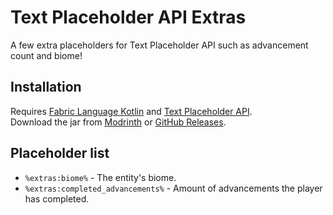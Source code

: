 # Text Placeholder API Extras

A few extra placeholders for Text Placeholder API such as advancement count and biome!

## Installation

Requires [Fabric Language Kotlin](https://modrinth.com/mod/fabric-language-kotlin) and [Text Placeholder API](https://modrinth.com/mod/placeholder-api).  
Download the jar from [Modrinth](https://modrinth.com/mod/pextras) or [GitHub Releases](https://github.com/RealCyGuy/papi-extras/releases).

## Placeholder list

- `%extras:biome%` - The entity's biome.
- `%extras:completed_advancements%` - Amount of advancements the player has completed.
